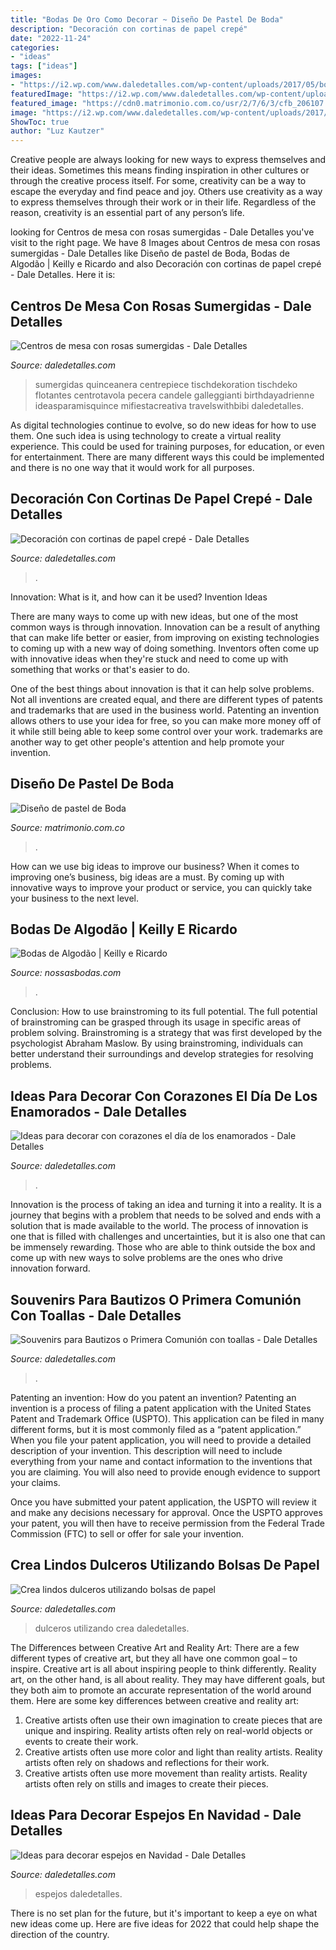 ```yaml
---
title: "Bodas De Oro Como Decorar ~ Diseño De Pastel De Boda"
description: "Decoración con cortinas de papel crepé"
date: "2022-11-24"
categories:
- "ideas"
tags: ["ideas"]
images:
- "https://i2.wp.com/www.daledetalles.com/wp-content/uploads/2017/05/bolsas-de-papel20.jpg"
featuredImage: "https://i2.wp.com/www.daledetalles.com/wp-content/uploads/2018/02/decoracion-con-corazones23.jpg?resize=500%2C605"
featured_image: "https://cdn0.matrimonio.com.co/usr/2/7/6/3/cfb_206107.jpg"
image: "https://i2.wp.com/www.daledetalles.com/wp-content/uploads/2017/05/bolsas-de-papel20.jpg"
ShowToc: true
author: "Luz Kautzer"
---
```



Creative people are always looking for new ways to express themselves and their ideas. Sometimes this means finding inspiration in other cultures or through the creative process itself. For some, creativity can be a way to escape the everyday and find peace and joy. Others use creativity as a way to express themselves through their work or in their life. Regardless of the reason, creativity is an essential part of any person’s life.

	

		
looking for Centros de mesa con rosas sumergidas - Dale Detalles you've visit to the right page. We have 8 Images about Centros de mesa con rosas sumergidas - Dale Detalles like Diseño de pastel de Boda, Bodas de Algodão | Keilly e Ricardo and also Decoración con cortinas de papel crepé - Dale Detalles. Here it is:
		
    
## Centros De Mesa Con Rosas Sumergidas - Dale Detalles

<img loading=lazy src="https://www.daledetalles.com/wp-content/uploads/2021/03/rosas-sumergidas-5.jpg" onerror="this.onerror=null;this.src='https://tse4.mm.bing.net/th?id=OIP.QQplGbx--7jBfcHysHcPbQHaLH&amp;pid=15.1';" alt="Centros de mesa con rosas sumergidas - Dale Detalles">

_Source: daledetalles.com_

>sumergidas quinceanera centrepiece tischdekoration tischdeko flotantes centrotavola pecera candele galleggianti birthdayadrienne ideasparamisquince mifiestacreativa travelswithbibi daledetalles. 

	

As digital technologies continue to evolve, so do new ideas for how to use them. One such idea is using technology to create a virtual reality experience. This could be used for training purposes, for education, or even for entertainment. There are many different ways this could be implemented and there is no one way that it would work for all purposes.

    
## Decoración Con Cortinas De Papel Crepé - Dale Detalles

<img loading=lazy src="https://i0.wp.com/www.daledetalles.com/wp-content/uploads/2016/08/decoracion-con-papel-creppe11.jpg" onerror="this.onerror=null;this.src='https://tse1.mm.bing.net/th?id=OIP.73AYR7cC5FNpTyb599bt2AHaJ5&amp;pid=15.1';" alt="Decoración con cortinas de papel crepé - Dale Detalles">

_Source: daledetalles.com_

>. 

	

Innovation: What is it, and how can it be used?
Invention Ideas

There are many ways to come up with new ideas, but one of the most common ways is through innovation. Innovation can be a result of anything that can make life better or easier, from improving on existing technologies to coming up with a new way of doing something. Inventors often come up with innovative ideas when they're stuck and need to come up with something that works or that's easier to do.

One of the best things about innovation is that it can help solve problems. Not all inventions are created equal, and there are different types of patents and trademarks that are used in the business world. Patenting an invention allows others to use your idea for free, so you can make more money off of it while still being able to keep some control over your work. trademarks are another way to get other people's attention and help promote your invention.

    
## Diseño De Pastel De Boda

<img loading=lazy src="https://cdn0.matrimonio.com.co/usr/2/7/6/3/cfb_206107.jpg" onerror="this.onerror=null;this.src='https://tse2.mm.bing.net/th?id=OIP.IEhnwNjja87DdQ9aVYOFawAAAA&amp;pid=15.1';" alt="Diseño de pastel de Boda">

_Source: matrimonio.com.co_

>. 

	

How can we use big ideas to improve our business?
When it comes to improving one’s business, big ideas are a must. By coming up with innovative ways to improve your product or service, you can quickly take your business to the next level.

    
## Bodas De Algodão | Keilly E Ricardo

<img loading=lazy src="http://nossasbodas.com/wp-content/uploads/2016/04/Bodas-de-Algodão-Dois-anos-de-casamento-dos-leitores-Keilly-e-Ricardo-Blog-Nossas-Bodas-5.jpg" onerror="this.onerror=null;this.src='https://tse4.mm.bing.net/th?id=OIP.yhIbT_JN0Zoly6A9awCiTwHaJ4&amp;pid=15.1';" alt="Bodas de Algodão | Keilly e Ricardo">

_Source: nossasbodas.com_

>. 

	

Conclusion: How to use brainstroming to its full potential.
The full potential of brainstroming can be grasped through its usage in specific areas of problem solving. Brainstroming is a strategy that was first developed by the psychologist Abraham Maslow. By using brainstroming, individuals can better understand their surroundings and develop strategies for resolving problems.

    
## Ideas Para Decorar Con Corazones El Día De Los Enamorados - Dale Detalles

<img loading=lazy src="https://i2.wp.com/www.daledetalles.com/wp-content/uploads/2018/02/decoracion-con-corazones23.jpg?resize=500%2C605" onerror="this.onerror=null;this.src='https://tse1.mm.bing.net/th?id=OIP.JwUDTRK-2dLg8bvMAuV9WwHaI9&amp;pid=15.1';" alt="Ideas para decorar con corazones el día de los enamorados - Dale Detalles">

_Source: daledetalles.com_

>. 

	

Innovation is the process of taking an idea and turning it into a reality. It is a journey that begins with a problem that needs to be solved and ends with a solution that is made available to the world. The process of innovation is one that is filled with challenges and uncertainties, but it is also one that can be immensely rewarding. Those who are able to think outside the box and come up with new ways to solve problems are the ones who drive innovation forward.

    
## Souvenirs Para Bautizos O Primera Comunión Con Toallas - Dale Detalles

<img loading=lazy src="https://www.daledetalles.com/wp-content/uploads/2017/07/recuerdos-con-toallas2-315x420.jpg" onerror="this.onerror=null;this.src='https://tse4.mm.bing.net/th?id=OIP.X23rx4pZGInYNvXLjZHbNAAAAA&amp;pid=15.1';" alt="Souvenirs para Bautizos o Primera Comunión con toallas - Dale Detalles">

_Source: daledetalles.com_

>. 

	

Patenting an invention: How do you patent an invention?
Patenting an invention is a process of filing a patent application with the United States Patent and Trademark Office (USPTO). This application can be filed in many different forms, but it is most commonly filed as a “patent application.”
When you file your patent application, you will need to provide a detailed description of your invention. This description will need to include everything from your name and contact information to the inventions that you are claiming. You will also need to provide enough evidence to support your claims.

Once you have submitted your patent application, the USPTO will review it and make any decisions necessary for approval. Once the USPTO approves your patent, you will then have to receive permission from the Federal Trade Commission (FTC) to sell or offer for sale your invention.

    
## Crea Lindos Dulceros Utilizando Bolsas De Papel

<img loading=lazy src="https://i2.wp.com/www.daledetalles.com/wp-content/uploads/2017/05/bolsas-de-papel20.jpg" onerror="this.onerror=null;this.src='https://tse3.mm.bing.net/th?id=OIP.j-iiR2OWT8KiSCkDCu3vGAHaKc&amp;pid=15.1';" alt="Crea lindos dulceros utilizando bolsas de papel">

_Source: daledetalles.com_

>dulceros utilizando crea daledetalles. 

	

The Differences between Creative Art and Reality Art: There are a few different types of creative art, but they all have one common goal – to inspire.
Creative art is all about inspiring people to think differently. Reality art, on the other hand, is all about reality. They may have different goals, but they both aim to promote an accurate representation of the world around them. Here are some key differences between creative and reality art: 
1) Creative artists often use their own imagination to create pieces that are unique and inspiring. Reality artists often rely on real-world objects or events to create their work. 
2) Creative artists often use more color and light than reality artists. Reality artists often rely on shadows and reflections for their work. 
3) Creative artists often use more movement than reality artists. Reality artists often rely on stills and images to create their pieces.

    
## Ideas Para Decorar Espejos En Navidad - Dale Detalles

<img loading=lazy src="https://i2.wp.com/www.daledetalles.com/wp-content/uploads/2017/11/decorar-espejos-en-navidad.jpg?resize=550%2C736" onerror="this.onerror=null;this.src='https://tse1.mm.bing.net/th?id=OIP.1HQ3sdW2uL0kTfrCiyTlHgHaJ6&amp;pid=15.1';" alt="Ideas para decorar espejos en Navidad - Dale Detalles">

_Source: daledetalles.com_

>espejos daledetalles. 

	

There is no set plan for the future, but it's important to keep a eye on what new ideas come up. Here are five ideas for 2022 that could help shape the direction of the country.

